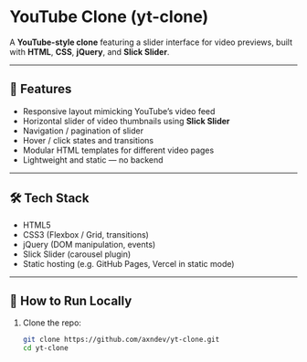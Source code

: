 # YouTube Clone (yt-clone)

A **YouTube-style clone** featuring a slider interface for video previews, built with **HTML**, **CSS**, **jQuery**, and **Slick Slider**.

---

## 🎯 Features

- Responsive layout mimicking YouTube’s video feed  
- Horizontal slider of video thumbnails using **Slick Slider**  
- Navigation / pagination of slider  
- Hover / click states and transitions  
- Modular HTML templates for different video pages  
- Lightweight and static — no backend

---

## 🛠 Tech Stack

- HTML5  
- CSS3 (Flexbox / Grid, transitions)  
- jQuery (DOM manipulation, events)  
- Slick Slider (carousel plugin)  
- Static hosting (e.g. GitHub Pages, Vercel in static mode)

---

## 🚀 How to Run Locally

1. Clone the repo:
   ```bash
   git clone https://github.com/axndev/yt-clone.git
   cd yt-clone
